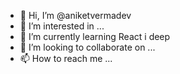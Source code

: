 - 👋 Hi, I’m @aniketvermadev
- 👀 I’m interested in ...
- 🌱 I’m currently learning React i deep
- 💞️ I’m looking to collaborate on ...
- 📫 How to reach me ...

<!---
aniketvermadev/aniketvermadev is a ✨ special ✨ repository because its `README.md` (this file) appears on your GitHub profile.
You can click the Preview link to take a look at your changes.
--->
